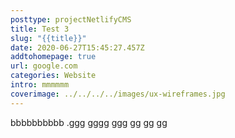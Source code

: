 ```yaml
---
posttype: projectNetlifyCMS
title: Test 3
slug: "{{title}}"
date: 2020-06-27T15:45:27.457Z
addtohomepage: true
url: google.com
categories: Website
intro: mmmmmm
coverimage: ../../../../images/ux-wireframes.jpg
---
```

bbbbbbbbbb .ggg    gggg ggg gg gg gg